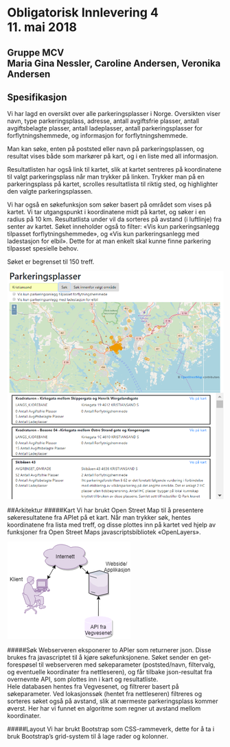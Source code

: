 <h1>Obligatorisk Innlevering 4<br>
11. mai 2018</h1>
<h2>Gruppe MCV <br>
Maria Gina Nessler, Caroline Andersen, Veronika Andersen</h2>

<h2>Spesifikasjon</h2>
<p>
Vi har lagd en oversikt over alle parkeringsplasser i Norge. Oversikten
viser navn, type parkeringsplass, adresse, antall avgiftsfrie plasser,
antall avgiftsbelagte plasser, antall ladeplasser, antall parkeringsplasser
for forflytningshemmede, og informasjon for forflytningshemmede.</p>
<p>
Man kan søke, enten på poststed eller navn på parkeringsplassen, og
resultat vises både som markører på kart, og i en liste med all
informasjon.</p>
<p>Resultatlisten har også link til kartet, slik at kartet sentreres på
koordinatene til valgt parkeringsplass når man trykker på linken.
Trykker man på en parkeringsplass på kartet, scrolles resultatlista
til riktig sted, og highlighter den valgte parkeringsplassen.</p>
<p>
Vi har også en søkefunksjon som søker basert på området som vises på
kartet. Vi tar utgangspunkt i koordinatene midt på kartet, og søker i
en radius på 10 km. Resultatlista under vil da sorteres på avstand
(i luftlinje) fra senter av kartet.
Søket inneholder også to filter: «Vis kun parkeringsanlegg tilpasset
forflytningshemmede», og «Vis kun parkeringsanlegg med ladestasjon for
elbil». Dette for at man enkelt skal kunne finne parkering tilpasset
spesielle behov.</p>
<p>Søket er begrenset til 150 treff.</p>

![Screenshot](Screenshot.png)

##Arkitektur
#####Kart
Vi har brukt Open Street Map til å presentere søkeresultatene fra APIet 
på et kart. Når man trykker søk, hentes koordinatene fra lista med treff, 
og disse plottes inn på kartet ved hjelp av funksjoner fra Open Street 
Maps javascriptsbibliotek «OpenLayers».

![Systemarkitektur](Systemarkitektur.png)

#####Søk
Webserveren eksponerer to APIer som returnerer json. Disse brukes fra 
javascriptet til å kjøre søkefunksjonene.
Søket sender en get-forespøsel til webserveren med søkeparameter 
(poststed/navn, filtervalg, og eventuelle koordinater fra nettleseren), 
og får tilbake json-resultat fra overnevnte API, som plottes inn i kart 
og resultatliste. <br>
Hele databasen hentes fra Vegvesenet, og filtrerer basert på søkeparameter. 
Ved lokasjonssøk (hentet fra nettleseren) filtreres og sorteres søket også 
på avstand, slik at nærmeste parkeringsplass kommer øverst. Her har vi 
funnet en algoritme som regner ut avstand mellom koordinater.

#####Layout
Vi har brukt Bootstrap som CSS-rammeverk, dette for å ta i bruk 
Bootstrap’s grid-system til å lage rader og kolonner. 

